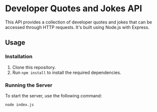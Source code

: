 # Developer Quotes and Jokes API

This API provides a collection of developer quotes and jokes that can be accessed through HTTP requests. It's built using Node.js with Express.

## Usage

### Installation

1. Clone this repository.
2. Run `npm install` to install the required dependencies.

### Running the Server

To start the server, use the following command:

```bash
node index.js

